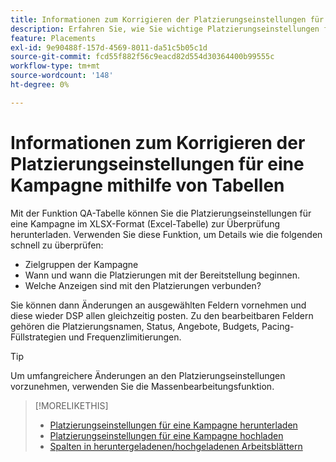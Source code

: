 ```yaml
---
title: Informationen zum Korrigieren der Platzierungseinstellungen für eine Kampagne mithilfe von Tabellen
description: Erfahren Sie, wie Sie wichtige Platzierungseinstellungen für eine Kampagne mithilfe von Excel QA-Tabellen überprüfen und bearbeiten.
feature: Placements
exl-id: 9e90488f-157d-4569-8011-da51c5b05c1d
source-git-commit: fcd55f882f56c9eacd82d554d30364400b99555c
workflow-type: tm+mt
source-wordcount: '148'
ht-degree: 0%

---
```


# Informationen zum Korrigieren der Platzierungseinstellungen für eine Kampagne mithilfe von Tabellen

Mit der Funktion QA-Tabelle können Sie die Platzierungseinstellungen für eine Kampagne im XLSX-Format (Excel-Tabelle) zur Überprüfung herunterladen. Verwenden Sie diese Funktion, um Details wie die folgenden schnell zu überprüfen:

* Zielgruppen der Kampagne
* Wann und wann die Platzierungen mit der Bereitstellung beginnen.
* Welche Anzeigen sind mit den Platzierungen verbunden?

Sie können dann Änderungen an ausgewählten Feldern vornehmen und diese wieder DSP allen gleichzeitig posten. Zu den bearbeitbaren Feldern gehören die Platzierungsnamen, Status, Angebote, Budgets, Pacing-Füllstrategien und Frequenzlimitierungen.

>[!TIP]
>
>Um umfangreichere Änderungen an den Platzierungseinstellungen vorzunehmen, verwenden Sie die Massenbearbeitungsfunktion.<!-- add link once we have help on it -->

>[!MORELIKETHIS]
>
>* [Platzierungseinstellungen für eine Kampagne herunterladen](qa-sheet-download.md)
>* [Platzierungseinstellungen für eine Kampagne hochladen](qa-sheet-upload.md)
>* [Spalten in heruntergeladenen/hochgeladenen Arbeitsblättern](qa-sheet-columns.md)

